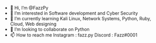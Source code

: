 - 👋 Hi, I’m @FazzPy
- 👀 I’m interested in Software development and Cyber Security
- 🌱 I’m currently learning Kali Linux, Network Systems, Python, Ruby, Cloud, Web designing
- 💞️ I’m looking to collaborate on Python
- 📫 How to reach me Instagram : fazz.py Discord : Fazz#0001

<!---
FazzPy/FazzPy is a ✨ special ✨ repository because its `README.md` (this file) appears on your GitHub profile.
You can click the Preview link to take a look at your changes.
--->
